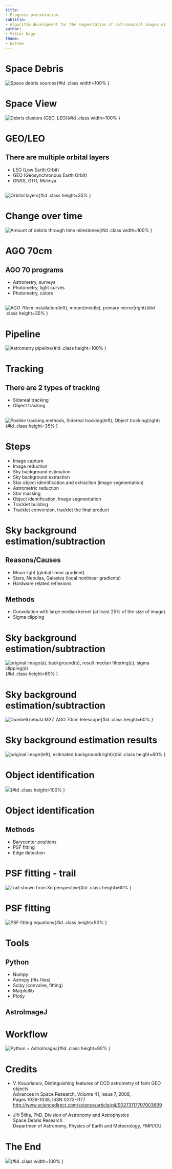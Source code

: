 ```yaml
---
title:
- Progress presentation
subtitle:
- Algorithm development for the segmentation of astronomical images with unique features
author:
- Viktor Nagy
theme:
- Warsaw
---
```


# Space Debris

![Space debris sources](debris.png){#id .class width=100% }

# Space View

![Debris clusters (GEO, LEO)](spaceview.png){#id .class width=100% }

# GEO/LEO

## There are multiple orbital layers
+ LEO (Low Earth Orbit)
+ GEO (Geosynchronous Earth Orbit)
+ GNSS, GTO, Molniya

##
![Orbital layers](geoleo.png){#id .class height=35% }

# Change over time

![Amount of debris through time milestones](time.png){#id .class width=100% }

# AGO 70cm

## AGO 70 programs
+ Astrometry, surveys
+ Photometry, light curves
+ Photometry, colors

##
![AGO 70cm installation(left), mount(middle), primary mirror(right)](telescope.png){#id .class height=35% }

# Pipeline

![Astrometry pipeline](pipeline.png){#id .class height=100% }

# Tracking

## There are 2 types of tracking
+ Sidereal tracking
+ Object tracking

##
![Posible tracking methods, Sidereal tracking(left), Object tracking(right)](tracking.png){#id .class height=35% }

# Steps

+ Image capture
+ Image reduction
+ Sky background estimation
+ Sky background extraction
+ Star object identification and extraction (image segmentation)
+ Astrometric reduction
+ Star masking
+ Object identification, Image segmentation
+ Tracklet building
+ Tracklet conversion, tracklet the final product

# Sky background estimation/subtraction

## Reasons/Causes
+ Moon light (global linear gradient)
+ Stars, Nebulas, Galaxies (local nonlinear gradients)
+ Hardware related reflexions

## Methods
+ Convolution with large median kernel (at least 25% of the size of image)
+ Sigma clipping


# Sky background estimation/subtraction

![original image(a), background(b), result median filtering(c), sigma clipping(d)](background.png){#id .class height=60% }

# Sky background estimation/subtraction

![Dumbell nebula M27, AGO 70cm telescope](nebula.png){#id .class height=60% }

# Sky background estimation results

![original image(left), estimated background(right)](results.png){#id .class height=60% }

# Object identification

![](noise.png){#id .class height=100% }

# Object identification

## Methods
+ Barycenter positions
+ PSF fitting
+ Edge detection

# PSF fitting - trail

![Trail shown from 3d perspective](streak.png){#id .class height=60% }

# PSF fitting

![PSF fitting equations](psf.png){#id .class height=90% }

# Tools

## Python

+ Numpy
+ Astropy (fits files)
+ Scipy (convolve, fitting)
+ Matplotlib
+ Plotly

## AstroImageJ

# Workflow

![Python + AstroImageJ](workflow.png){#id .class height=90% }

# Credits

+ V. Kouprianov, Distinguishing features of CCD astrometry of faint GEO objects\
Advances in Space Research, Volume 41, Issue 7, 2008, \
Pages 1029-1038, ISSN 0273-1177\
http://www.sciencedirect.com/science/article/pii/S0273117707003699

+ Jiří Šilha, PhD. Division of Astronomy and Astrophysics \
Space Debris Research \
Departmen of Astronomy, Physics of Earth and Meteorology, FMPI/CU

# The End

![](thanks.png){#id .class width=100% }
